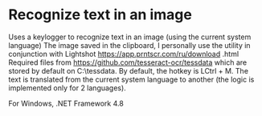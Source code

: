 # Recognize text in an image
Uses a keylogger to recognize text in an image (using the current system language)
The image saved in the clipboard, I personally use the utility in conjunction with Lightshot https://app.prntscr.com/ru/download .html
Required files from https://github.com/tesseract-ocr/tessdata which are stored by default on C:\tessdata.
By default, the hotkey is LCtrl + M.
The text is translated from the current system language to another (the logic is implemented only for 2 languages).

For Windows, .NET Framework 4.8

